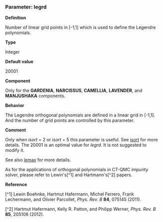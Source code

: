 ### Parameter: legrd

**Definition**

Number of linear grid points in [-1,1] which is used to define the Legendre polynomials.

**Type**

Integer

**Default value**

20001

**Component**

Only for the **GARDENIA**, **NARCISSUS**, **CAMELLIA**, **LAVENDER**, and **MANJUSHAKA** components.

**Behavior**

The Legendre orthogonal polynomials are defined in a linear grid in [-1,1]. And the number of grid points are controlled by this parameter.

**Comment**

Only when *isort* = 2 or *isort* = 5 this parameter is useful. See [isort](p_isort.md) for more details. The 20001 is an optimal value for *legrd*. It is not suggested to modify it. 

See also [lemax](p_lemax.md) for more details.

As for the applications of orthogonal polynomials in CT-QMC impurity solver, please refer to Lewin's[^1] and Hartmann's[^2] papers.

**Reference**

[^1] Lewin Boehnke, Hartmut Hafermann, Michel Ferrero, Frank Lechermann, and Olivier Parcollet, *Phys. Rev. B* **84**, 075145 (2011).

[^2] Hartmut Hafermann, Kelly R. Patton, and Philipp Werner, *Phys. Rev. B* **85**, 205106 (2012).